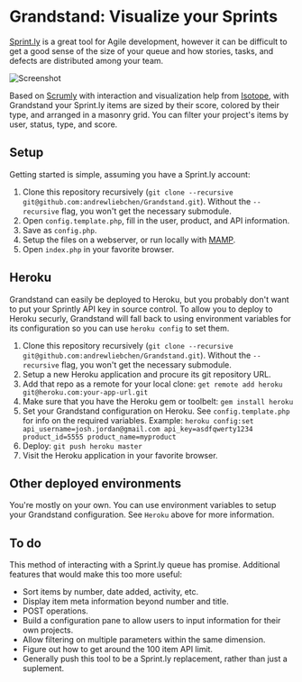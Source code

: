 # Grandstand: Visualize your Sprints

[Sprint.ly](http://sprint.ly) is a great tool for Agile development, however it can be difficult to get a good sense of the size of your queue and how stories, tasks, and defects are distributed among your team. 

![Screenshot](http://f.cl.ly/items/0F3P0Y38331X3j2P0h2e/screenshot.png)

Based on [Scrumly](https://github.com/simpleenergy/Scrumly) with interaction and visualization help from [Isotope](https://github.com/desandro/isotope), with Grandstand your Sprint.ly items are sized by their score, colored by their type, and arranged in a masonry grid.  You can filter your project's items by user, status, type, and score. 

## Setup

Getting started is simple, assuming you have a Sprint.ly account: 

1. Clone this repository recursively (`git clone --recursive git@github.com:andrewliebchen/Grandstand.git`). Without the `--recursive` flag, you won't get the necessary submodule.
2. Open `config.template.php`, fill in the user, product, and API information.
3. Save as `config.php`.
4. Setup the files on a webserver, or run locally with [MAMP](http://www.mamp.info/en/index.html).
5. Open `index.php` in your favorite browser.

## Heroku

Grandstand can easily be deployed to Heroku, but you probably don't want to put your Sprintly API key in source control. To allow you to deploy to Heroku securly, Grandstand will fall back to using environment variables for its configuration so you can use `heroku config` to set them.

1. Clone this repository recursively (`git clone --recursive git@github.com:andrewliebchen/Grandstand.git`). Without the `--recursive` flag, you won't get the necessary submodule.
2. Setup a new Heroku application and procure its git repository URL.
3. Add that repo as a remote for your local clone: `get remote add heroku git@heroku.com:your-app-url.git`
4. Make sure that you have the Heroku gem or toolbelt: `gem install heroku`
5. Set your Grandstand configuration on Heroku. See `config.template.php` for info on the required variables. Example: `heroku config:set api_username=josh.jordan@gmail.com api_key=asdfqwerty1234 product_id=5555 product_name=myproduct`
6. Deploy: `git push heroku master`
7. Visit the Heroku application in your favorite browser.

## Other deployed environments

You're mostly on your own. You can use environment variables to setup your Grandstand configuration. See `Heroku` above for more information.

## To do

This method of interacting with a Sprint.ly queue has promise.  Additional features that would make this too more useful: 

* Sort items by number, date added, activity, etc.
* Display item meta information beyond number and title.
* POST operations.
* Build a configuration pane to allow users to input information for their own projects.
* Allow filtering on multiple parameters within the same dimension.
* Figure out how to get around the 100 item API limit.
* Generally push this tool to be a Sprint.ly replacement, rather than just a suplement.

